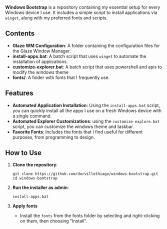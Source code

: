 **Windows Bootstrap** is a repository containing my essential setup for every Windows device I use. It includes a simple script to install applications via `winget`, along with my preferred fonts and scripts.

## Contents

- **Glaze WM Configuration**: A folder containing the configuration files for the Glaze Window Manager.
- **install-apps.bat**: A batch script that uses `winget` to automate the installation of applications.
- **customize-explorer.bat**: A batch script that uses powershell and apis to modify the windows theme 
- **fonts/**: A folder with fonts that I frequently use.

## Features

- **Automated Application Installation**: Using the `install-apps.bat` script, you can quickly install all the apps I use on a fresh Windows device with a single command.
- **Automated Explorer Customizations**: using the `customize-explore.bat` script, you can customize the windows theme and taskbar.
- **Favorite Fonts**: Includes the fonts that I find useful for different purposes, from programming to design.

## How to Use

1. **Clone the repository**:
   ```
   git clone https://github.com/dorvillethiago/windows-bootstrap.git
   cd windows-bootstrap
   ```

2. **Run the installer as admin**:
   ```
   install-apps.bat
   ```

3. **Apply fonts**
   - Install the `fonts` from the fonts folder by selecting and right-clicking on them, then choosing "Install".
